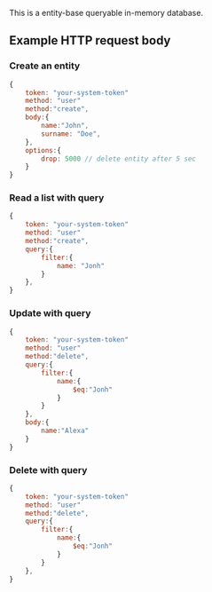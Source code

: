 This is a entity-base queryable in-memory database.

## Example HTTP request body


### Create an entity
```Javascript
{
    token: "your-system-token"
    method: "user"
    method:"create",
    body:{
        name:"John",
        surname: "Doe",
    },
    options:{
        drop: 5000 // delete entity after 5 sec
    }
}
```

### Read a list with query
```Javascript
{
    token: "your-system-token"
    method: "user"
    method:"create",
    query:{
        filter:{
            name: "Jonh"
        }
    },
}
```

### Update with query
```Javascript
{
    token: "your-system-token"
    method: "user"
    method:"delete",
    query:{
        filter:{
            name:{
                $eq:"Jonh"
            }
        }
    },
    body:{
        name:"Alexa"
    }
}
```

### Delete with query
```Javascript
{
    token: "your-system-token"
    method: "user"
    method:"delete",
    query:{
        filter:{
            name:{
                $eq:"Jonh"
            }
        }
    },
}
```
